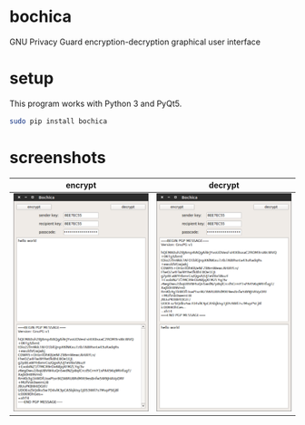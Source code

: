 # bochica

GNU Privacy Guard encryption-decryption graphical user interface

# setup

This program works with Python 3 and PyQt5.

```Bash
sudo pip install bochica
```

# screenshots

|**encrypt**             |**decrypt**             |
|------------------------|------------------------|
|![](bochica_encrypt.png)|![](bochica_decrypt.png)|
